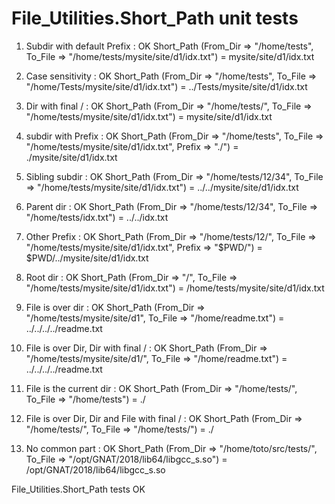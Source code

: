 # File_Utilities.Short_Path unit tests

1. Subdir with default Prefix : OK
Short_Path (From_Dir => "/home/tests",
            To_File  => "/home/tests/mysite/site/d1/idx.txt") = mysite/site/d1/idx.txt

2. Case sensitivity : OK
Short_Path (From_Dir => "/home/tests",
            To_File  => "/home/Tests/mysite/site/d1/idx.txt") = ../Tests/mysite/site/d1/idx.txt

3. Dir with final / : OK
Short_Path (From_Dir => "/home/tests/",
            To_File  => "/home/tests/mysite/site/d1/idx.txt") = mysite/site/d1/idx.txt

4. subdir with Prefix : OK
Short_Path (From_Dir => "/home/tests",
            To_File  => "/home/tests/mysite/site/d1/idx.txt",
            Prefix   => "./") = ./mysite/site/d1/idx.txt

5. Sibling subdir : OK
Short_Path (From_Dir => "/home/tests/12/34",
            To_File  => "/home/tests/mysite/site/d1/idx.txt") = ../../mysite/site/d1/idx.txt

6. Parent dir : OK
Short_Path (From_Dir => "/home/tests/12/34",
            To_File  => "/home/tests/idx.txt") = ../../idx.txt

7. Other Prefix : OK
Short_Path (From_Dir => "/home/tests/12/",
            To_File  => "/home/tests/mysite/site/d1/idx.txt",
            Prefix   => "$PWD/") = $PWD/../mysite/site/d1/idx.txt

8. Root dir : OK
Short_Path (From_Dir => "/",
            To_File  => "/home/tests/mysite/site/d1/idx.txt") = /home/tests/mysite/site/d1/idx.txt

9. File is over dir : OK
Short_Path (From_Dir => "/home/tests/mysite/site/d1",
            To_File  => "/home/readme.txt") = ../../../../readme.txt

10. File is over Dir, Dir with final / : OK
Short_Path (From_Dir => "/home/tests/mysite/site/d1/",
            To_File  => "/home/readme.txt") = ../../../../readme.txt

11. File is the current dir : OK
Short_Path (From_Dir => "/home/tests/",
            To_File  => "/home/tests") = ./

12. File is over Dir, Dir and File with final / : OK
Short_Path (From_Dir => "/home/tests/",
            To_File  => "/home/tests/") = ./

13. No common part : OK
Short_Path (From_Dir => "/home/toto/src/tests/",
            To_File  => "/opt/GNAT/2018/lib64/libgcc_s.so") = /opt/GNAT/2018/lib64/libgcc_s.so


File_Utilities.Short_Path tests OK
